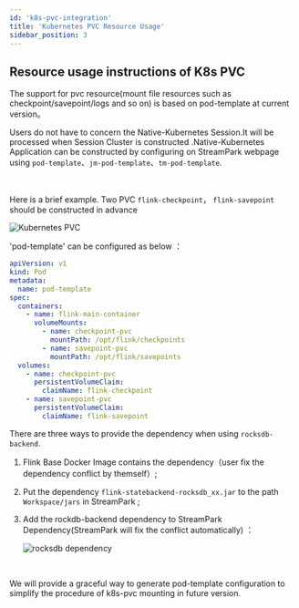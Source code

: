 ```yaml
---
id: 'k8s-pvc-integration'
title: 'Kubernetes PVC Resource Usage'
sidebar_position: 3
---
```


## Resource usage instructions of K8s PVC

The support for pvc resource(mount file resources such as checkpoint/savepoint/logs and so on) is based on pod-template at current version。

Users do not have to concern the Native-Kubernetes Session.It will be processed when Session Cluster is constructed .Native-Kubernetes Application can be constructed by configuring on StreamPark webpage using `pod-template`、`jm-pod-template`、`tm-pod-template`.

<br/>


Here is a brief example. Two PVC `flink-checkpoint`， `flink-savepoint` should be constructed in advance

![Kubernetes PVC](/doc/image/k8s_pvc.png)

'pod-template' can be configured as below ：

```yaml
apiVersion: v1
kind: Pod
metadata:
  name: pod-template
spec:
  containers:
    - name: flink-main-container
      volumeMounts:
        - name: checkpoint-pvc
          mountPath: /opt/flink/checkpoints
        - name: savepoint-pvc
          mountPath: /opt/flink/savepoints
  volumes:
    - name: checkpoint-pvc
      persistentVolumeClaim:
        claimName: flink-checkpoint
    - name: savepoint-pvc
      persistentVolumeClaim:
        claimName: flink-savepoint
```

There are three ways to provide the dependency when using `rocksdb-backend`.

1.  Flink Base Docker Image contains the dependency（user fix the dependency conflict by themself）;

2. Put the dependency `flink-statebackend-rocksdb_xx.jar` to  the path `Workspace/jars` in StreamPark ;

3. Add the rockdb-backend dependency to StreamPark Dependency(StreamPark will fix the conflict automatically) ：

   ![rocksdb dependency](/doc/image/rocksdb_dependency.png)

<br/>

We will provide a graceful way to generate pod-template configuration to simplify the procedure of k8s-pvc mounting in future version.

